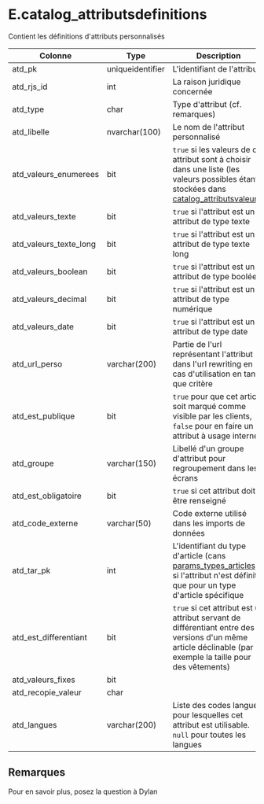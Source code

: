 # E.catalog_attributsdefinitions

Contient les définitions d'attributs personnalisés

Colonne|Type|Description
---|---|---
atd_pk|uniqueidentifier|L'identifiant de l'attribut 
atd_rjs_id|int|La raison juridique concernée 
atd_type|char|Type d'attribut (cf. remarques) 
atd_libelle|nvarchar(100)|Le nom de l'attribut personnalisé 
atd_valeurs_enumerees|bit|`true` si les valeurs de cet attribut sont à choisir dans une liste (les valeurs possibles étant stockées dans [catalog_attributsvaleurs](generated_catalog_attributsvaleurs.md)) 
atd_valeurs_texte|bit|`true` si l'attribut est un attribut de type texte 
atd_valeurs_texte_long|bit|`true` si l'attribut est un attribut de type texte long 
atd_valeurs_boolean|bit|`true` si l'attribut est un attribut de type booléen 
atd_valeurs_decimal|bit|`true` si l'attribut est un attribut de type numérique 
atd_valeurs_date|bit|`true` si l'attribut est un attribut de type date 
atd_url_perso|varchar(200)|Partie de l'url représentant l'attribut dans l'url rewriting en cas d'utilisation en tant que critère 
atd_est_publique|bit|`true` pour que cet article soit marqué comme visible par les clients, `false` pour en faire un attribut à usage interne 
atd_groupe|varchar(150)|Libellé d'un groupe d'attribut pour regroupement dans les écrans 
atd_est_obligatoire|bit|`true` si cet attribut doit être renseigné 
atd_code_externe|varchar(50)|Code externe utilisé dans les imports de données 
atd_tar_pk|int|L'identifiant du type d'article (cans [params_types_articles](generated_params_types_articles.md)) si l'attribut n'est définit que pour un type d'article spécifique 
atd_est_differentiant|bit|`true` si cet attribut est un attribut servant de différentiant entre des versions d'un même article déclinable (par exemple la taille pour des vêtements) 
atd_valeurs_fixes|bit|
atd_recopie_valeur|char|
atd_langues|varchar(200)|Liste des codes langues pour lesquelles cet attribut est utilisable. `null` pour toutes les langues 

## Remarques
Pour en savoir plus, posez la question à Dylan
